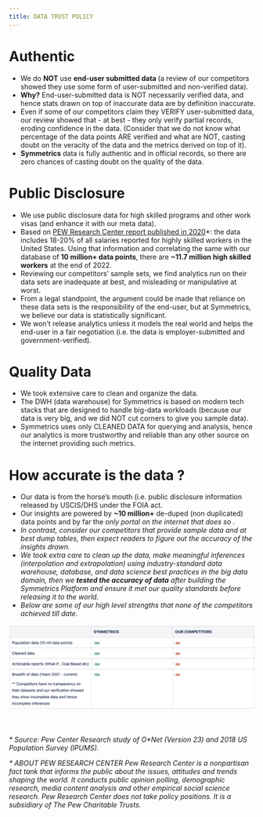 ```yaml
---
title: DATA TRUST POLICY
---
```


# Authentic
- We do <strong>NOT</strong> use <strong> end-user submitted data </strong> (a review of our competitors showed they use some form of user-submitted and non-verified data).
- <strong>Why?</strong> End-user-submitted data is NOT necessarily verified data, and hence stats drawn on top of inaccurate data are by definition inaccurate.
- Even if some of our competitors claim they VERIFY user-submitted data, our review showed that - at best - they only verify partial records, eroding confidence in the data. (Consider that  we do not know what percentage of the data points ARE verified and what are NOT, casting doubt on the veracity of the data and the metrics derived on top of it).
- <strong>Symmetrics</strong> data is fully authentic and in official records, so there are zero chances of casting doubt on the quality of the data.

# Public Disclosure
- We use public disclosure data for high skilled programs and other work visas (and enhance it with our meta data).
- Based on [PEW Research Center report published in 2020](https://www.pewresearch.org/fact-tank/2020/02/24/the-share-of-immigrant-workers-in-high-skill-jobs-is-rising-in-the-u-s/)*: the data includes 18-20% of all salaries reported for highly skilled workers in the United States. Using that information and correlating the same with our database of <strong>10 million+ data points</strong>, there are <strong>~11.7 million high skilled workers</strong> at the end of 2022.
- Reviewing our competitors’ sample sets, we find analytics run on their data sets are inadequate at best, and misleading or manipulative at worst. 
- From a legal standpoint, the argument could be made that reliance on these data sets is the responsibility of the end-user, but at Symmetrics, we believe our data is statistically significant.
- We won’t release analytics unless it models the real world and helps the end-user in a fair negotiation (i.e. the data is employer-submitted and government-verified).

# Quality Data
- We took extensive care to clean and organize the data.
- The DWH (data warehouse) for Symmetrics is based on modern tech stacks that are designed to handle big-data workloads (because our data is very big, and we did NOT cut corners to give you sample data).
- Symmetrics uses only CLEANED DATA for querying and analysis, hence our analytics is more trustworthy and reliable than any other source on the internet providing such metrics.

# How accurate is the data ?
- Our data is from the horse’s mouth (i.e. public disclosure information released by USCIS/DHS under the FOIA act. 
- Our insights are powered by <strong>~10 million+</strong> de-duped (non duplicated) data points and by far the <i>only portal on the internet that does so .
- In contrast, consider our competitors that provide sample data and at best dump tables, then expect readers to figure out the accuracy of the insights drawn. 
- We took extra care to clean up the data, make meaningful inferences (interpolation and extrapolation) using industry-standard data warehouse, database, and data science best practices in the big data domain, then we <strong>tested the accuracy of data</strong> after building the Symmetrics Platform and ensure it met our quality standards before releasing it to the world.
- Below are some of our high level strengths that none of the competitors achieved till date.

![Symmetrics vs. Competitors](/images/symmetrics_vs_competitors.png)  
<br>
<br>

\* Source: Pew Center Research study of O*Net (Version 23) and 2018  US Population Survey (IPUMS).  

\* ABOUT PEW RESEARCH CENTER Pew Research Center is a nonpartisan fact tank that informs the public about the issues, attitudes and trends shaping the world. It conducts public opinion polling, demographic research, media content analysis and other empirical social science research. Pew Research Center does not take policy positions. It is a subsidiary of The Pew Charitable Trusts.

